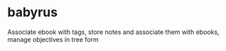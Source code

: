 # babyrus
Associate ebook with tags, store notes and associate them with ebooks, manage objectives in tree form
